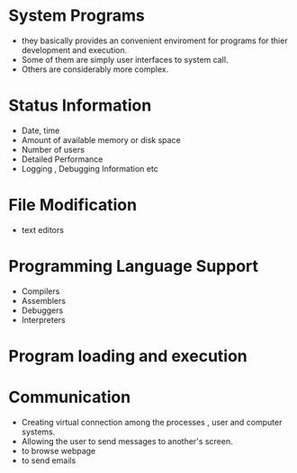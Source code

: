 # System Programs
- they basically provides an convenient enviroment for programs for thier development and execution.
- Some of them are simply user interfaces to system call.
- Others are considerably more complex.

# Status Information
 - Date, time
 - Amount of available memory or disk space
 - Number of users
 - Detailed Performance 
 - Logging , Debugging Information etc
# File Modification
 - text editors 
# Programming Language Support
- Compilers
- Assemblers
- Debuggers
- Interpreters
# Program loading and execution
# Communication
- Creating virtual connection among the processes , user and computer systems.
- Allowing the user to send messages to another's screen.
- to browse webpage
- to send emails
